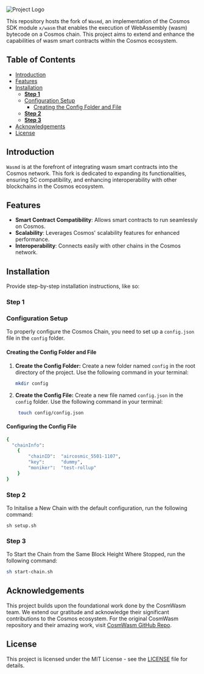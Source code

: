 ![Project Logo](https://www.airchains.io/assets/logos/airchains-cosmwasm-rollup-full-logo.png) 

This repository hosts the fork of `Wasmd`, an implementation of the Cosmos SDK module `x/wasm` that enables the execution of WebAssembly (wasm) bytecode on a Cosmos chain. This project aims to extend and enhance the capabilities of wasm smart contracts within the Cosmos ecosystem.

## Table of Contents


  - [Introduction](#introduction)
  - [Features](#features)
  - [Installation](#installation)
    - [**Step 1**](#step-1)
    - [Configuration Setup](#configuration-setup)
      - [Creating the Config Folder and File](#creating-the-config-folder-and-file)
    - [**Step 2**](#step-2)
    - [**Step 3**](#step-3)
  - [Acknowledgements](#acknowledgements)
  - [License](#license)

## Introduction

`Wasmd` is at the forefront of integrating wasm smart contracts into the Cosmos network. This fork is dedicated to expanding its functionalities, ensuring SC compatibility, and enhancing interoperability with other blockchains in the Cosmos ecosystem.

## Features

- **Smart Contract Compatibility**: Allows smart contracts to run seamlessly on Cosmos.
- **Scalability**: Leverages Cosmos' scalability features for enhanced performance.
- **Interoperability**: Connects easily with other chains in the Cosmos network.

## Installation
Provide step-by-step installation instructions, like so:

### **Step 1**

### Configuration Setup

To properly configure the Cosmos Chain, you need to set up a `config.json` file in the `config` folder.

#### Creating the Config Folder and File

1. **Create the Config Folder:** Create a new folder named `config` in the root directory of the project. Use the following command in your terminal:

   ```bash
   mkdir config
2. **Create the Config File:** Create a new file named `config.json` in the `config` folder. Use the following command in your terminal:

   ```bash
    touch config/config.json
    ```
#### Configuring the Config File

```bash
{
  "chainInfo": 
    {
        "chainID":  "aircosmic_5501-1107",
        "key":      "dummy",
        "moniker":  "test-rollup"
    }
}
```

### **Step 2**

To Initalise a New Chain with the default configuration, run the following command:

```
sh setup.sh
```

### **Step 3**

To Start the Chain from the Same Block Height Where Stopped, run the following command:

```bash
sh start-chain.sh
```

## Acknowledgements

This project builds upon the foundational work done by the CosmWasm team. We extend our gratitude and acknowledge their significant contributions to the Cosmos ecosystem. For the original CosmWasm repository and their amazing work, visit [CosmWasm GitHub Repo](https://github.dev/CosmWasm/cosmwasm).

## License

This project is licensed under the MIT License - see the [LICENSE](LICENSE) file for details.
